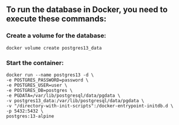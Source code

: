 ## To run the database in Docker, you need to execute these commands:

### Create a volume for the database:
```
docker volume create postgres13_data
```

### Start the container:
```
docker run --name postgres13 -d \
-e POSTGRES_PASSWORD=password \
-e POSTGRES_USER=user \
-e POSTGRES_DB=postgres \
-e PGDATA=/var/lib/postgresql/data/pgdata \
-v postgres13_data:/var/lib/postgresql/data/pgdata \
-v "/directory-with-init-scripts":/docker-entrypoint-initdb.d \
-p 5432:5432 \
postgres:13-alpine
```
